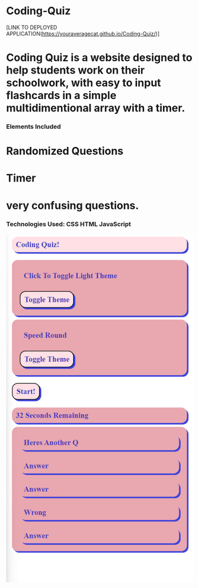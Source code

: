 # Coding-Quiz
[LINK TO DEPLOYED APPLICATION(https://youraveragecat.github.io/Coding-Quiz/)]
# Coding Quiz is a website designed to help students work on their schoolwork, with easy to input flashcards in a simple multidimentional array with a timer.
### Elements Included
# Randomized Questions
# Timer
# very confusing questions.

### Technologies Used: CSS HTML JavaScript

![Screenshot!](./assets/Screenshot%202022-06-04%20225545.png)